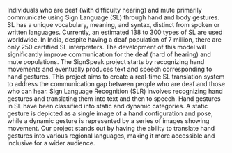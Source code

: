 Individuals who are deaf (with difficulty hearing) and mute primarily communicate using Sign Language (SL) through hand and body gestures. SL has a unique vocabulary, meaning, and syntax, distinct from spoken or written languages. Currently, an estimated 138 to 300 types of SL are used worldwide. In India, despite having a deaf population of 7 million, there are only 250 certified SL interpreters. The development of this model will significantly improve communication for the deaf (hard of hearing) and mute populations. The SignSpeak project starts by recognizing hand movements and eventually produces text and speech corresponding to hand gestures.
This project aims to create a real-time SL translation system to address the communication gap between people who are deaf and those who can hear. Sign Language Recognition (SLR) involves recognizing hand gestures and translating them into text and then to speech. Hand gestures in SL have been classified into static and dynamic categories. A static gesture is depicted as a single image of a hand configuration and pose, while a dynamic gesture is represented by a series of images showing movement. Our project stands out by having the ability to translate hand gestures into various regional languages, making it more accessible and inclusive for a wider audience. 
